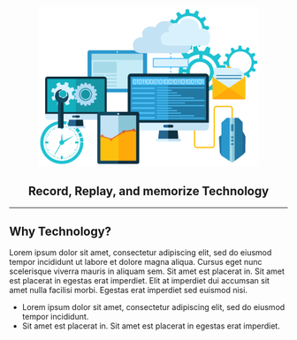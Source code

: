 <p align="center">
  <img alt="Technology" width="400px" src="/assets/images/tech.png" />
</p>
<h2 align="center">Record, Replay, and memorize Technology</h2>

---

## Why Technology?

Lorem ipsum dolor sit amet, consectetur adipiscing elit, sed do eiusmod tempor incididunt ut labore et dolore magna aliqua. Cursus eget nunc scelerisque viverra mauris in aliquam sem. Sit amet est placerat in. Sit amet est placerat in egestas erat imperdiet. Elit at imperdiet dui accumsan sit amet nulla facilisi morbi. Egestas erat imperdiet sed euismod nisi. 

- Lorem ipsum dolor sit amet, consectetur adipiscing elit, sed do eiusmod tempor incididunt.
- Sit amet est placerat in. Sit amet est placerat in egestas erat imperdiet. 
